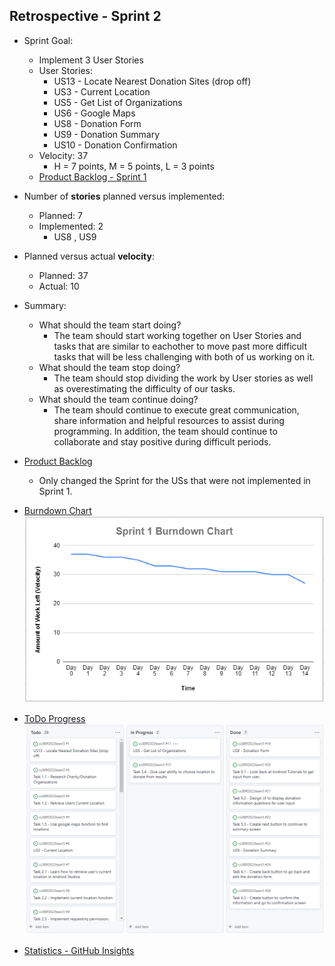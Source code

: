 ## Retrospective - Sprint 2

* Sprint Goal:
  *	Implement 3 User Stories
  *	User Stories: 
    * US13 - Locate Nearest Donation Sites (drop off)
    * US3 - Current Location
    * US5 - Get List of Organizations
    * US6 - Google Maps
    * US8 - Donation Form
    * US9 - Donation Summary
    * US10 - Donation Confirmation
  * Velocity: 37
    * H = 7 points, M = 5 points, L = 3 points
  * [Product Backlog - Sprint 1](https://docs.google.com/spreadsheets/d/1mZyLCKUbVGbjoeYFcOHvxQBhpQpaeleSNZBySZJPy2Q/edit#gid=1056044682)  

*	Number of **stories** planned versus implemented:
    * Planned: 7
    * Implemented: 2
      *	US8 , US9 

*	Planned versus actual **velocity**:
    *	Planned: 37
    *	Actual: 10  

*	Summary:
    *	What should the team start doing?
        * The team should start working together on User Stories and tasks that are similar to eachother to move past more difficult tasks that will be less challenging with both of us working on it. 
    *	What should the team stop doing?
        *	The team should stop dividing the work by User stories as well as overestimating the difficulty of our tasks. 
    *	What should the team continue doing?
        * The team should continue to execute great communication, share information and helpful resources to assist during programming. In addition, the team should continue to collaborate and stay positive during difficult periods. 

*	[Product Backlog](https://docs.google.com/spreadsheets/d/1mZyLCKUbVGbjoeYFcOHvxQBhpQpaeleSNZBySZJPy2Q/edit?usp=sharing)
    *	Only changed the Sprint for the USs that were not implemented in Sprint 1.
*	[Burndown Chart](https://docs.google.com/spreadsheets/d/1BHfbSvmevCo5q45GMup5iqZxVN3VJ4yxqTTAV3QHPEo/edit?usp=sharing)  
![Burndown Chart](burndownChart_Sprint1.PNG)
*	[ToDo Progress](https://github.com/orgs/paceuniversity/projects/7)  
![ToDo Progress](BurndownChart_Sprint1.png)
*	[Statistics - GitHub Insights](https://github.com/paceuniversity/cs389f2022team5/pulse)

